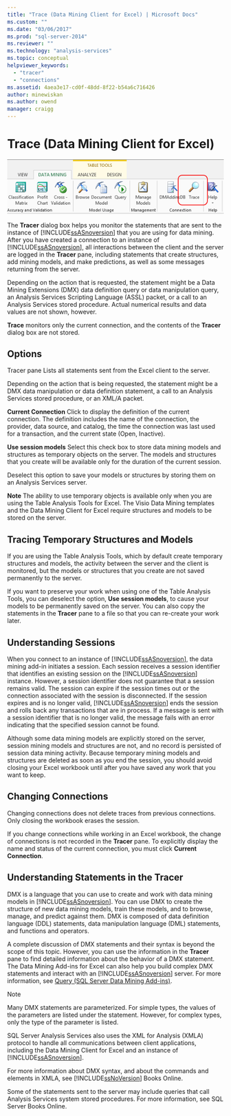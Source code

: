 ```yaml
---
title: "Trace (Data Mining Client for Excel) | Microsoft Docs"
ms.custom: ""
ms.date: "03/06/2017"
ms.prod: "sql-server-2014"
ms.reviewer: ""
ms.technology: "analysis-services"
ms.topic: conceptual
helpviewer_keywords: 
  - "tracer"
  - "connections"
ms.assetid: 4aea3e17-cd0f-48dd-8f22-b54a6c716426
author: minewiskan
ms.author: owend
manager: craigg
---
```

# Trace (Data Mining Client for Excel)
  ![Trace button](media/misc-trace.gif "Trace button")

 The **Tracer** dialog box helps you monitor the statements that are sent to the instance of [!INCLUDE[ssASnoversion](../includes/ssasnoversion-md.md)] that you are using for data mining. After you have created a connection to an instance of [!INCLUDE[ssASnoversion](../includes/ssasnoversion-md.md)], all interactions between the client and the server are logged in the **Tracer** pane, including statements that create structures, add mining models, and make predictions, as well as some messages returning from the server.

 Depending on the action that is requested, the statement might be a Data Mining Extensions (DMX) data definition query or data manipulation query, an Analysis Services Scripting Language (ASSL) packet, or a call to an Analysis Services stored procedure. Actual numerical results and data values are not shown, however.

 **Trace** monitors only the current connection, and the contents of the **Tracer** dialog box are not stored.

## Options
 Tracer pane
 Lists all statements sent from the Excel client to the server.

 Depending on the action that is being requested, the statement might be a DMX data manipulation or data definition statement, a call to an Analysis Services stored procedure, or an XML/A packet.

 **Current Connection**
 Click to display the definition of the current connection. The definition includes the name of the connection, the provider, data source, and catalog, the time the connection was last used for a transaction, and the current state (Open, Inactive).

 **Use session models**
 Select this check box to store data mining models and structures as temporary objects on the server. The models and structures that you create will be available only for the duration of the current session.

 Deselect this option to save your models or structures by storing them on an Analysis Services server.

 **Note** The ability to use temporary objects is available only when you are using the Table Analysis Tools for Excel. The Visio Data Mining templates and the Data Mining Client for Excel require structures and models to be stored on the server.

## Tracing Temporary Structures and Models
 If you are using the Table Analysis Tools, which by default create temporary structures and models, the activity between the server and the client is monitored, but the models or structures that you create are not saved permanently to the server.

 If you want to preserve your work when using one of the Table Analysis Tools, you can deselect the option, **Use session models**, to cause your models to be permanently saved on the server. You can also copy the statements in the **Tracer** pane to a file so that you can re-create your work later.

## Understanding Sessions
 When you connect to an instance of [!INCLUDE[ssASnoversion](../includes/ssasnoversion-md.md)], the data mining add-in initiates a session. Each session receives a session identifier that identifies an existing session on the [!INCLUDE[ssASnoversion](../includes/ssasnoversion-md.md)] instance. However, a session identifier does not guarantee that a session remains valid. The session can expire if the session times out or the connection associated with the session is disconnected. If the session expires and is no longer valid, [!INCLUDE[ssASnoversion](../includes/ssasnoversion-md.md)] ends the session and rolls back any transactions that are in process. If a message is sent with a session identifier that is no longer valid, the message fails with an error indicating that the specified session cannot be found.

 Although some data mining models are explicitly stored on the server, session mining models and structures are not, and no record is persisted of session data mining activity. Because temporary mining models and structures are deleted as soon as you end the session, you should avoid closing your Excel workbook until after you have saved any work that you want to keep.

## Changing Connections
 Changing connections does not delete traces from previous connections. Only closing the workbook erases the session.

 If you change connections while working in an Excel workbook, the change of connections is not recorded in the **Tracer** pane. To explicitly display the name and status of the current connection, you must click **Current Connection**.

## Understanding Statements in the Tracer
 DMX is a language that you can use to create and work with data mining models in [!INCLUDE[ssASnoversion](../includes/ssasnoversion-md.md)]. You can use DMX to create the structure of new data mining models, train these models, and to browse, manage, and predict against them. DMX is composed of data definition language (DDL) statements, data manipulation language (DML) statements, and functions and operators.

 A complete discussion of DMX statements and their syntax is beyond the scope of this topic. However, you can use the information in the **Tracer** pane to find detailed information about the behavior of a DMX statement. The Data Mining Add-ins for Excel can also help you build complex DMX statements and interact with an [!INCLUDE[ssASnoversion](../includes/ssasnoversion-md.md)] server. For more information, see [Query &#40;SQL Server Data Mining Add-ins&#41;](query-sql-server-data-mining-add-ins.md).

> [!NOTE]
>  Many DMX statements are parameterized. For simple types, the values of the parameters are listed under the statement. However, for complex types, only the type of the parameter is listed.

 SQL Server Analysis Services also uses the XML for Analysis (XMLA) protocol to handle all communications between client applications, including the Data Mining Client for Excel and an instance of [!INCLUDE[ssASnoversion](../includes/ssasnoversion-md.md)].

 For more information about DMX syntax, and about the commands and elements in XMLA, see [!INCLUDE[ssNoVersion](../includes/ssnoversion-md.md)] Books Online.

 Some of the statements sent to the server may include queries that call Analysis Services system stored procedures. For more information, see SQL Server Books Online.



